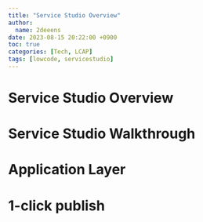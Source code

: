 ```yaml
---
title: "Service Studio Overview"
author:
  name: 2deeens
date: 2023-08-15 20:22:00 +0900
toc: true
categories: [Tech, LCAP]
tags: [lowcode, servicestudio]
---
```


# Service Studio Overview

# Service Studio Walkthrough

# Application Layer

# 1-click publish